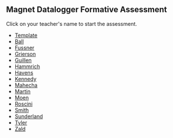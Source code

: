 ## Magnet Datalogger Formative Assessment

Click on your teacher's name to start the assessment.

* [Template](https://docs.google.com/forms/d/1kMU0XGrYQ0HevnEEovR8MJybkxFYF58tKk4hyfQQs3c/edit)
* [Ball](https://docs.google.com/forms/d/e/1FAIpQLSfY0-4BbdUq7gM4dIJ5QAskt8BzV_Vh8pFdl1Von9JFMM7ajw/viewform?usp=sf_link)
* [Fussner]()
* [Grierson](https://docs.google.com/forms/d/e/1FAIpQLSc1w4HppgHht_8qJyaWyx2gRdNPbpv1UfY7Rtq9dFkWdoHiJg/viewform?usp=sf_link)
* [Guillen](https://docs.google.com/forms/d/e/1FAIpQLSeGNdW2v1g1XDYk2zvrSsrLxAMcz6uAGChmtP7-5l08vQD_hA/viewform?usp=sf_link)
* [Hammrich](https://docs.google.com/forms/d/e/1FAIpQLSeTNEHp6fEnhVqMaLqGDpZc5qqaZ1X43aIMkR1zccmpB_J14A/viewform?usp=sf_link)
* [Havens](https://docs.google.com/forms/d/e/1FAIpQLSfDy-mtEN5qgEmBnC3xLcgENvoBYsLEKRWSfPZAHoXjATfBKA/viewform?usp=sf_link)
* [Kennedy]()
* [Mahecha](https://docs.google.com/forms/d/e/1FAIpQLSdBFVycRqO7HQuhuxLEle41i5-w7LlQZaf0y9mfFHy5m6FZzQ/viewform?usp=sf_link)
* [Martin](https://docs.google.com/forms/d/e/1FAIpQLSdflgXEIfJSNw9-9LEpth_4LZt8efWID6dQcW6bPLR4Y38EUA/viewform?usp=sf_link)
* [Moen](https://docs.google.com/forms/d/e/1FAIpQLScLdTQvYZyfngZeFu6w6v4hnU9wLAGDYtpoyVBPtrC3Bt9i3g/viewform?usp=sf_link)
* [Roscini](https://docs.google.com/forms/d/e/1FAIpQLSfrIZA_kF4SkO99TnvrcX2Ve2hj_cHg5gvhhH4RHJCZvGnIAA/viewform?usp=sf_link)
* [Smith](https://docs.google.com/forms/d/e/1FAIpQLSe-D3GFgpIAm52rBq2XlYX6jEyX7hVITQZa6pMRLCeBJVrtSA/viewform?usp=sf_link)
* [Sunderland](https://docs.google.com/forms/d/e/1FAIpQLScx8snrfdwhfizkR3gB4cdgh1EQwV7NE98wJ-g6Wo8O_Y78WA/viewform?usp=sf_link)
* [Tyler](https://docs.google.com/forms/d/e/1FAIpQLSfZNqcOWuReNC4S9rUx9RqWzJqOCgpJdGshwMyCm_fVBPHwNg/viewform?usp=sf_link)
* [Zald](https://docs.google.com/forms/d/e/1FAIpQLScE1XUgPbANiHRj7zpwIOYXsNO9TqEHpy6LxzSdNylgKsAB7g/viewform?usp=sf_link)
